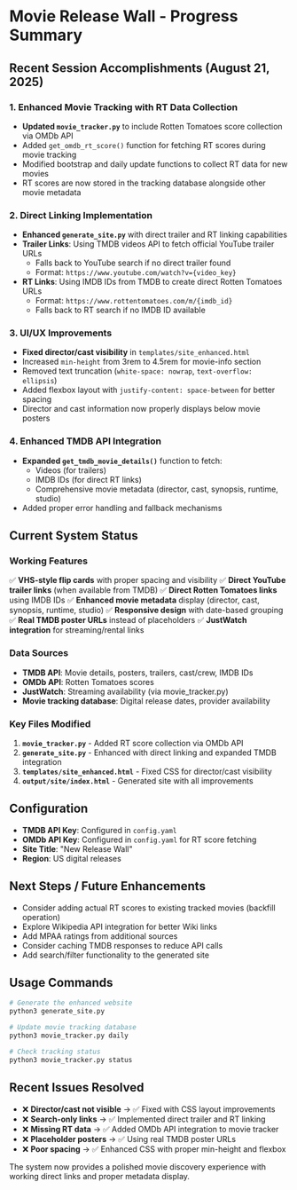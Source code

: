 # Movie Release Wall - Progress Summary

## Recent Session Accomplishments (August 21, 2025)

### 1. Enhanced Movie Tracking with RT Data Collection
- **Updated `movie_tracker.py`** to include Rotten Tomatoes score collection via OMDb API
- Added `get_omdb_rt_score()` function for fetching RT scores during movie tracking
- Modified bootstrap and daily update functions to collect RT data for new movies
- RT scores are now stored in the tracking database alongside other movie metadata

### 2. Direct Linking Implementation
- **Enhanced `generate_site.py`** with direct trailer and RT linking capabilities
- **Trailer Links**: Using TMDB videos API to fetch official YouTube trailer URLs
  - Falls back to YouTube search if no direct trailer found
  - Format: `https://www.youtube.com/watch?v={video_key}`
- **RT Links**: Using IMDB IDs from TMDB to create direct Rotten Tomatoes URLs
  - Format: `https://www.rottentomatoes.com/m/{imdb_id}`
  - Falls back to RT search if no IMDB ID available

### 3. UI/UX Improvements
- **Fixed director/cast visibility** in `templates/site_enhanced.html`
- Increased `min-height` from 3rem to 4.5rem for movie-info section
- Removed text truncation (`white-space: nowrap`, `text-overflow: ellipsis`)
- Added flexbox layout with `justify-content: space-between` for better spacing
- Director and cast information now properly displays below movie posters

### 4. Enhanced TMDB API Integration
- **Expanded `get_tmdb_movie_details()`** function to fetch:
  - Videos (for trailers)
  - IMDB IDs (for direct RT links)
  - Comprehensive movie metadata (director, cast, synopsis, runtime, studio)
- Added proper error handling and fallback mechanisms

## Current System Status

### Working Features
✅ **VHS-style flip cards** with proper spacing and visibility
✅ **Direct YouTube trailer links** (when available from TMDB)
✅ **Direct Rotten Tomatoes links** using IMDB IDs
✅ **Enhanced movie metadata** display (director, cast, synopsis, runtime, studio)
✅ **Responsive design** with date-based grouping
✅ **Real TMDB poster URLs** instead of placeholders
✅ **JustWatch integration** for streaming/rental links

### Data Sources
- **TMDB API**: Movie details, posters, trailers, cast/crew, IMDB IDs
- **OMDb API**: Rotten Tomatoes scores
- **JustWatch**: Streaming availability (via movie_tracker.py)
- **Movie tracking database**: Digital release dates, provider availability

### Key Files Modified
1. **`movie_tracker.py`** - Added RT score collection via OMDb API
2. **`generate_site.py`** - Enhanced with direct linking and expanded TMDB integration
3. **`templates/site_enhanced.html`** - Fixed CSS for director/cast visibility
4. **`output/site/index.html`** - Generated site with all improvements

## Configuration
- **TMDB API Key**: Configured in `config.yaml`
- **OMDb API Key**: Configured in `config.yaml` for RT score fetching
- **Site Title**: "New Release Wall"
- **Region**: US digital releases

## Next Steps / Future Enhancements
- Consider adding actual RT scores to existing tracked movies (backfill operation)
- Explore Wikipedia API integration for better Wiki links
- Add MPAA ratings from additional sources
- Consider caching TMDB responses to reduce API calls
- Add search/filter functionality to the generated site

## Usage Commands
```bash
# Generate the enhanced website
python3 generate_site.py

# Update movie tracking database
python3 movie_tracker.py daily

# Check tracking status
python3 movie_tracker.py status
```

## Recent Issues Resolved
- ❌ **Director/cast not visible** → ✅ Fixed with CSS layout improvements
- ❌ **Search-only links** → ✅ Implemented direct trailer and RT linking
- ❌ **Missing RT data** → ✅ Added OMDb API integration to movie tracker
- ❌ **Placeholder posters** → ✅ Using real TMDB poster URLs
- ❌ **Poor spacing** → ✅ Enhanced CSS with proper min-height and flexbox

The system now provides a polished movie discovery experience with working direct links and proper metadata display.